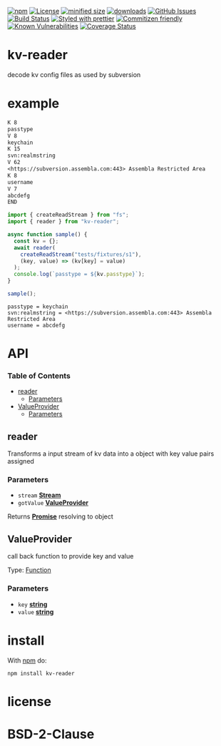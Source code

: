 [![npm](https://img.shields.io/npm/v/kv-reader.svg)](https://www.npmjs.com/package/kv-reader)
[![License](https://img.shields.io/badge/License-BSD%203--Clause-blue.svg)](https://opensource.org/licenses/BSD-3-Clause)
[![minified size](https://badgen.net/bundlephobia/min/kv-reader)](https://bundlephobia.com/result?p=kv-reader)
[![downloads](http://img.shields.io/npm/dm/kv-reader.svg?style=flat-square)](https://npmjs.org/package/kv-reader)
[![GitHub Issues](https://img.shields.io/github/issues/arlac77/kv-reader.svg?style=flat-square)](https://github.com/arlac77/kv-reader/issues)
[![Build Status](https://img.shields.io/endpoint.svg?url=https%3A%2F%2Factions-badge.atrox.dev%2Farlac77%2Fkv-reader%2Fbadge&style=flat)](https://actions-badge.atrox.dev/arlac77/kv-reader/goto)
[![Styled with prettier](https://img.shields.io/badge/styled_with-prettier-ff69b4.svg)](https://github.com/prettier/prettier)
[![Commitizen friendly](https://img.shields.io/badge/commitizen-friendly-brightgreen.svg)](http://commitizen.github.io/cz-cli/)
[![Known Vulnerabilities](https://snyk.io/test/github/arlac77/kv-reader/badge.svg)](https://snyk.io/test/github/arlac77/kv-reader)
[![Coverage Status](https://coveralls.io/repos/arlac77/kv-reader/badge.svg)](https://coveralls.io/github/arlac77/kv-reader)

# kv-reader

decode kv config files as used by subversion

# example

```txt
K 8
passtype
V 8
keychain
K 15
svn:realmstring
V 62
<https://subversion.assembla.com:443> Assembla Restricted Area
K 8
username
V 7
abcdefg
END
```

<!-- skip-example -->

```javascript
import { createReadStream } from "fs";
import { reader } from "kv-reader";

async function sample() {
  const kv = {};
  await reader(
    createReadStream("tests/fixtures/s1"),
    (key, value) => (kv[key] = value)
  );
  console.log(`passtype = ${kv.passtype}`);
}

sample();
```

    passtype = keychain
    svn:realmstring = <https://subversion.assembla.com:443> Assembla Restricted Area
    username = abcdefg

# API

<!-- Generated by documentation.js. Update this documentation by updating the source code. -->

### Table of Contents

*   [reader](#reader)
    *   [Parameters](#parameters)
*   [ValueProvider](#valueprovider)
    *   [Parameters](#parameters-1)

## reader

Transforms a input stream of kv data into a object
with key value pairs assigned

### Parameters

*   `stream` **[Stream](https://nodejs.org/api/stream.html)** 
*   `gotValue` **[ValueProvider](#valueprovider)** 

Returns **[Promise](https://developer.mozilla.org/docs/Web/JavaScript/Reference/Global_Objects/Promise)** resolving to object

## ValueProvider

call back function to provide key and value

Type: [Function](https://developer.mozilla.org/docs/Web/JavaScript/Reference/Statements/function)

### Parameters

*   `key` **[string](https://developer.mozilla.org/docs/Web/JavaScript/Reference/Global_Objects/String)** 
*   `value` **[string](https://developer.mozilla.org/docs/Web/JavaScript/Reference/Global_Objects/String)** 

# install

With [npm](http://npmjs.org) do:

```shell
npm install kv-reader
```

# license

# BSD-2-Clause
